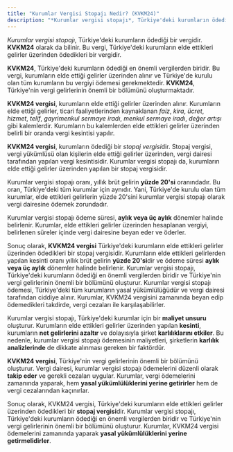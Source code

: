 ```yaml
---
title: "Kurumlar Vergisi Stopajı Nedir? (KVKM24)"
description: "*Kurumlar vergisi stopajı*, Türkiye'deki kurumların ödediği bir vergidir. KVKM24 olarak da bilinir"
---
```


*Kurumlar vergisi stopajı*, Türkiye'deki kurumların ödediği bir vergidir. **KVKM24** olarak da bilinir. Bu vergi, Türkiye'deki kurumların elde ettikleri gelirler üzerinden ödedikleri bir vergidir.

**KVKM24**, Türkiye'deki kurumların ödediği en önemli vergilerden biridir. Bu vergi, kurumların elde ettiği gelirler üzerinden alınır ve Türkiye'de kurulu olan tüm kurumların bu vergiyi ödemesi gerekmektedir. **KVKM24**, Türkiye'nin vergi gelirlerinin önemli bir bölümünü oluşturmaktadır.

**KVKM24 vergisi**, kurumların elde ettiği gelirler üzerinden alınır. Kurumların elde ettiği gelirler, ticari faaliyetlerinden kaynaklanan *faiz*, *kira*, *ücret*, *hizmet*, *telif*, *gayrimenkul sermaye iradı*, *menkul sermaye iradı*, *değer artışı* gibi kalemlerdir. Kurumların bu kalemlerden elde ettikleri gelirler üzerinden belirli bir oranda vergi kesintisi yapılır.

**KVKM24 vergisi**, kurumların ödediği bir *stopaj vergisi*dir. Stopaj vergisi, vergi yükümlüsü olan kişilerin elde ettiği gelirler üzerinden, vergi dairesi tarafından yapılan vergi kesintisidir. Kurumlar vergisi stopajı da, kurumların elde ettiği gelirler üzerinden yapılan bir stopaj vergisidir.

Kurumlar vergisi stopajı oranı, yıllık brüt gelirin **yüzde 20'si** oranındadır. Bu oran, Türkiye'deki tüm kurumlar için aynıdır. Yani, Türkiye'de kurulu olan tüm kurumlar, elde ettikleri gelirlerin yüzde 20'sini kurumlar vergisi stopajı olarak vergi dairesine ödemek zorundadır.

Kurumlar vergisi stopajı ödeme süresi, **aylık veya üç aylık** dönemler halinde belirlenir. Kurumlar, elde ettikleri gelirler üzerinden hesaplanan vergiyi, belirlenen süreler içinde vergi dairesine beyan eder ve öderler.

Sonuç olarak, **KVKM24 vergisi** Türkiye'deki kurumların elde ettikleri gelirler üzerinden ödedikleri bir stopaj vergisidir. Kurumların elde ettikleri gelirlerden yapılan kesinti oranı yıllık brüt gelirin **yüzde 20'si**dir ve ödeme süresi **aylık veya üç aylık** dönemler halinde belirlenir. Kurumlar vergisi stopajı, Türkiye'deki kurumların ödediği en önemli vergilerden biridir ve Türkiye'nin vergi gelirlerinin önemli bir bölümünü oluşturur. Kurumlar vergisi stopajı ödemesi, Türkiye'deki tüm kurumların yasal yükümlülüğüdür ve vergi dairesi tarafından ciddiye alınır. Kurumlar, KVKM24 vergisini zamanında beyan edip ödemedikleri takdirde, vergi cezaları ile karşılaşabilirler.

Kurumlar vergisi stopajı, Türkiye'deki kurumlar için bir **maliyet unsuru** oluşturur. Kurumların elde ettikleri gelirler üzerinden yapılan **kesinti**, kurumların **net gelirlerini azaltır** ve dolayısıyla şirket **karlılıklarını etkiler**. Bu nedenle, kurumlar vergisi stopajı ödemesinin maliyetleri, şirketlerin **karlılık analizlerinde** de dikkate alınması gereken bir faktördür.

**KVKM24 vergisi**, Türkiye'nin vergi gelirlerinin önemli bir bölümünü oluşturur. Vergi dairesi, kurumlar vergisi stopajı ödemelerini düzenli olarak **takip eder** ve gerekli cezaları uygular. Kurumlar, vergi ödemelerini zamanında yaparak, hem **yasal yükümlülüklerini yerine getirirler** hem de vergi cezalarından kaçınırlar.

Sonuç olarak, KVKM24 vergisi, Türkiye'deki kurumların elde ettikleri gelirler üzerinden ödedikleri bir **stopaj vergisi**dir. Kurumlar vergisi stopajı, Türkiye'deki kurumların ödediği en önemli vergilerden biridir ve Türkiye'nin vergi gelirlerinin önemli bir bölümünü oluşturur. Kurumlar, KVKM24 vergisi ödemelerini zamanında yaparak **yasal yükümlülüklerini yerine getirmelidirler**.
